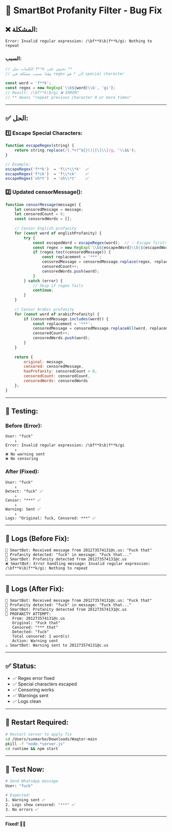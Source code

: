 # 🔧 SmartBot Profanity Filter - Bug Fix

## ❌ **المشكلة:**

```
Error: Invalid regular expression: /\bf**k\b|f**k/gi: Nothing to repeat
```

### **السبب:**
```javascript
// الكلمات مثل f**k تحتوي على ** 
// وهذا يسبب مشكلة في regex لأن * هو special character

const word = 'f**k';
const regex = new RegExp(`\\b${word}\\b`, 'gi');
// Result: /\bf**k\b/gi ❌ ERROR!
// ** means "repeat previous character 0 or more times"
```

---

## ✅ **الحل:**

### **1️⃣ Escape Special Characters:**
```javascript
function escapeRegex(string) {
    return string.replace(/[.*+?^${}()|[\]\\]/g, '\\$&');
}

// Example:
escapeRegex('f**k')  → 'f\\*\\*k'  ✅
escapeRegex('f*ck')  → 'f\\*ck'    ✅
escapeRegex('sh*t')  → 'sh\\*t'    ✅
```

### **2️⃣ Updated censorMessage():**
```javascript
function censorMessage(message) {
    let censoredMessage = message;
    let censoredCount = 0;
    const censoredWords = [];
    
    // Censor English profanity
    for (const word of englishProfanity) {
        try {
            const escapedWord = escapeRegex(word);  // ✅ Escape first!
            const regex = new RegExp(`\\b${escapedWord}\\b|${escapedWord}`, 'gi');
            if (regex.test(censoredMessage)) {
                const replacement = '***';
                censoredMessage = censoredMessage.replace(regex, replacement);
                censoredCount++;
                censoredWords.push(word);
            }
        } catch (error) {
            // Skip if regex fails
            continue;
        }
    }
    
    // Censor Arabic profanity
    for (const word of arabicProfanity) {
        if (censoredMessage.includes(word)) {
            const replacement = '***';
            censoredMessage = censoredMessage.replaceAll(word, replacement);
            censoredCount++;
            censoredWords.push(word);
        }
    }
    
    return {
        original: message,
        censored: censoredMessage,
        hasProfanity: censoredCount > 0,
        censoredCount: censoredCount,
        censoredWords: censoredWords
    };
}
```

---

## 🧪 **Testing:**

### **Before (Error):**
```
User: "fuck"
    ↓
Error: Invalid regular expression: /\bf**k\b|f**k/gi
    ↓
❌ No warning sent
❌ No censoring
```

### **After (Fixed):**
```
User: "fuck"
    ↓
Detect: "fuck" ✅
    ↓
Censor: "***" ✅
    ↓
Warning: Sent ✅
    ↓
Logs: "Original: fuck, Censored: ***" ✅
```

---

## 📝 **Logs (Before Fix):**

```
📨 SmartBot: Received message from 201273574131@c.us: "Fuck that"
🚫 Profanity detected: "fuck" in message: "Fuck that..."
🚫 SmartBot: Profanity detected from 201273574131@c.us
❌ SmartBot: Error handling message: Invalid regular expression: /\bf**k\b|f**k/gi: Nothing to repeat
```

---

## 📝 **Logs (After Fix):**

```
📨 SmartBot: Received message from 201273574131@c.us: "Fuck that"
🚫 Profanity detected: "fuck" in message: "Fuck that..."
🚫 SmartBot: Profanity detected from 201273574131@c.us
🚫 PROFANITY ATTEMPT:
   From: 201273574131@c.us
   Original: "Fuck that"
   Censored: "*** that"
   Detected: "fuck"
   Total censored: 1 word(s)
   Action: Warning sent
⚠️ SmartBot: Warning sent to 201273574131@c.us
```

---

## ✅ **Status:**

- ✅ Regex error fixed
- ✅ Special characters escaped
- ✅ Censoring works
- ✅ Warnings sent
- ✅ Logs clean

---

## 🔄 **Restart Required:**

```bash
# Restart server to apply fix
cd /Users/sunmarke/Downloads/Waqtor-main
pkill -f "node.*server.js"
cd runtime && npm start
```

---

## 🧪 **Test Now:**

```bash
# Send WhatsApp message
User: "fuck"

# Expected:
1. Warning sent ✅
2. Logs show censored: "***" ✅
3. No errors ✅
```

---

**Fixed! 🔧✨**
